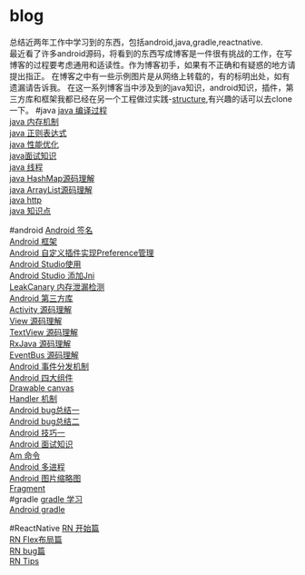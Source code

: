 # blog
 总结近两年工作中学习到的东西，包括android,java,gradle,reactnative.<br>
 最近看了许多android源码，将看到的东西写成博客是一件很有挑战的工作，在写博客的过程要考虑通用和适读性。作为博客初手，如果有不正确和有疑惑的地方请提出指正。
 在博客之中有一些示例图片是从网络上转载的，有的标明出处，如有遗漏请告诉我。
 在这一系列博客当中涉及到的java知识，android知识，插件，第三方库和框架我都已经在另一个工程做过实践-[structure](https://github.com/MerlinYu/structure),有兴趣的话可以去clone一下。
#java
[java 编译过程](https://github.com/MerlinYu/blog/blob/master/java/compile.md)<br>
[java 内存机制](https://github.com/MerlinYu/blog/blob/master/java/memory.md)<br>
[java 正则表达式](https://github.com/MerlinYu/blog/blob/master/java/regular.md)<br>
[java 性能优化](https://github.com/MerlinYu/blog/blob/master/java/capability.md)<br>
[java面试知识](https://github.com/MerlinYu/blog/blob/master/java/java_interview.md)<br>
[java 线程](https://github.com/MerlinYu/blog/blob/master/java/java_thread.md)<br>
[java HashMap源码理解](https://github.com/MerlinYu/blog/blob/master/java/hashmap.md)<br>
[java ArrayList源码理解](https://github.com/MerlinYu/blog/blob/master/java/java_arraylist.md)<br>
[java http](https://github.com/MerlinYu/blog/blob/master/java/http.md)<br>
[java 知识点](https://github.com/MerlinYu/blog/blob/master/java/tips.md)<br>

#android
[Android 签名](https://github.com/MerlinYu/blog/blob/master/android/sign.md)<br>
[Android 框架](https://github.com/MerlinYu/blog/blob/master/android/structure.md)<br>
[Android 自定义插件实现Preference管理](https://github.com/MerlinYu/PreferenceAnnotation/blob/master/README.md)<br>
[Android Studio使用]()<br>
[Android Studio 添加Jni](https://github.com/MerlinYu/blog/blob/master/android/jni.md)<br>
[LeakCanary 内存泄漏检测](https://github.com/MerlinYu/blog/blob/master/android/LeaksCanary.md)<br>
[Android 第三方库](https://github.com/MerlinYu/blog/blob/master/android/library.md)<br>
[Activity 源码理解](https://github.com/MerlinYu/blog/blob/master/android/activity.md)<br>
[View 源码理解](https://github.com/MerlinYu/blog/blob/master/android/view.md)<br>
[TextView 源码理解](https://github.com/MerlinYu/blog/blob/master/android/textview.md)<br>
[RxJava 源码理解](https://github.com/MerlinYu/blog/blob/master/android/rxjava.md)<br>
[EventBus 源码理解](https://github.com/MerlinYu/blog/blob/master/android/EventBus.md)<br>
[Android 事件分发机制](https://github.com/MerlinYu/blog/blob/master/android/touch_event.md)<br>
[Android 四大组件](https://github.com/MerlinYu/blog/blob/master/android/main_component.md)<br>
[Drawable canvas](https://github.com/MerlinYu/blog/blob/master/android/drawable.md)<br>
[Handler 机制](https://github.com/MerlinYu/blog/blob/master/android/android_handler.md)<br>
[Android bug总结一](https://github.com/MerlinYu/blog/blob/master/android/bug.md)<br>
[Android bug总结二](https://github.com/MerlinYu/blog/blob/master/android/bug_2.md)<br>
[Android 技巧一](https://github.com/MerlinYu/blog/blob/master/android/tips.md)<br>
[Android 面试知识](https://github.com/MerlinYu/blog/blob/master/android/interview.md)<br>
[Am 命令](https://github.com/MerlinYu/blog/blob/master/android/am.md)<br>
[Android 多进程](https://github.com/MerlinYu/blog/tree/master/android)<br>
[Android 图片缩略图](https://github.com/MerlinYu/blog/blob/master/android/thumbnails.md)<br>
[Fragment](https://github.com/MerlinYu/blog/blob/master/android/fragment.md)<br>
#gradle
[gradle 学习](https://github.com/MerlinYu/blog/blob/master/gradle/grama.md)<br>
[Android gradle](https://github.com/MerlinYu/blog/blob/master/gradle/android_gradle.md)<br>

#ReactNative
[RN 开始篇](https://github.com/MerlinYu/blog/edit/master/react_native/start.md)<br>
[RN Flex布局篇](https://github.com/MerlinYu/blog/blob/master/react_native/view.md)<br>
[RN bug篇](https://github.com/MerlinYu/blog/blob/master/react_native/bug.md)<br>
[RN Tips](https://github.com/MerlinYu/blog/blob/master/react_native/tips.md)<br>
